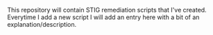 This repository will contain STIG remediation scripts that I've created.
Everytime I add a new script I will add an entry here with a bit of an explanation/description.
